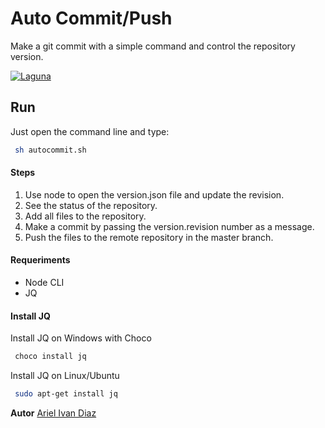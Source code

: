 # Auto Commit/Push

Make a git commit with a simple command and control the repository version.


[![Laguna](https://laguna.com.ar/img/label.png)](https://www.laguna.com.ar/)


## Run

Just open the command line and type:

```sh
 sh autocommit.sh
```


#### Steps
1. Use node to open the version.json file and update the revision.
2. See the status of the repository.
3. Add all files to the repository.
4. Make a commit by passing the version.revision number as a message.
5. Push the files to the remote repository in the master branch.

#### Requeriments

  - Node CLI
  - JQ


#### Install JQ

Install JQ on Windows with Choco
```sh
 choco install jq
```
Install JQ on Linux/Ubuntu
```sh
 sudo apt-get install jq
```



**Autor**
[Ariel Ivan Diaz](https://www.arielivandiaz.com/)
